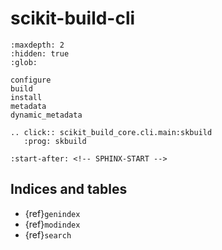 # scikit-build-cli

```{toctree}
:maxdepth: 2
:hidden: true
:glob:

configure
build
install
metadata
dynamic_metadata
```

```{eval-rst}
.. click:: scikit_build_core.cli.main:skbuild
   :prog: skbuild

```

```{include} ../README.md
:start-after: <!-- SPHINX-START -->
```

## Indices and tables

- {ref}`genindex`
- {ref}`modindex`
- {ref}`search`
